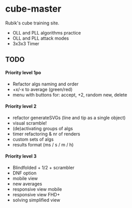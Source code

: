 # cube-master

Rubik's cube training site.

- OLL and PLL algorithms practice 
- OLL and PLL attack modes
- 3x3x3 Timer

## TODO
#### Priority level 1po
- Refactor algs naming and order
- +x/-x to average (green/red)
- menu with buttons for: accept, +2, random new, delete


#### Priority level 2
- refactor generateSVGs (line and tip as a single object)
- visual scramble!
- (de)activating groups of algs
- timer refactoring & nr of renders
- custom sets of algs
- results format (ms / s / m / h)


#### Priority level 3
- Blindfolded + 1/2 + scrambler
- DNF option
- mobile view
- new averages
- responsive view mobile
- responsive view FHD+
- solving simplified view 
